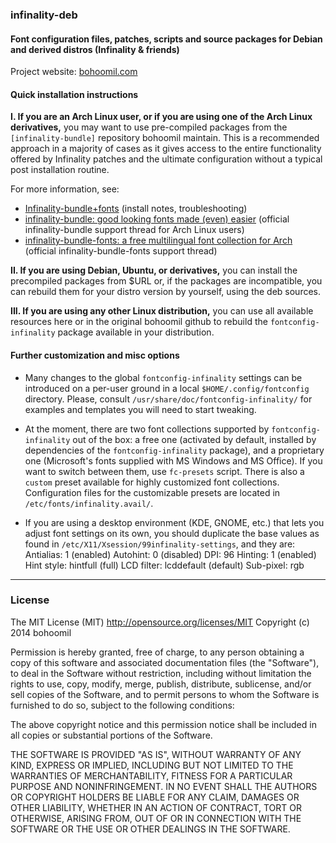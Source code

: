 
### infinality-deb


#### Font configuration files, patches, scripts and source packages for Debian and derived distros (Infinality & friends)

Project website: [bohoomil.com](http://bohoomil.com "bohoomil.com")

#### Quick installation instructions

**I. If you are an Arch Linux user, or if you are using one of the Arch Linux derivatives,** you may want to use pre-compiled packages from the `[infinality-bundle]` repository bohoomil maintain. This is a recommended approach in a majority of cases as it gives access to the entire functionality offered by Infinality patches and the ultimate configuration without a typical post installation routine.

For more information, see:

* [Infinality-bundle+fonts](https://wiki.archlinux.org/index.php/Infinality-bundle+fonts) (install notes, troubleshooting)
* [infinality-bundle: good looking fonts made (even) easier](https://bbs.archlinux.org/viewtopic.php?id=162098) (official infinality-bundle support thread for Arch Linux users)
* [infinality-bundle-fonts: a free multilingual font collection for Arch](https://bbs.archlinux.org/viewtopic.php?id=170976) (official infinality-bundle-fonts support thread)

**II. If you are using Debian, Ubuntu, or derivatives,** you can install the precompiled packages from $URL or, if the packages are incompatible, you can rebuild them for your distro version by yourself, using the deb sources.

**III. If you are using any other Linux distribution,** you can use all available resources here or in the original bohoomil github to rebuild the `fontconfig-infinality` package available in your distribution.



#### Further customization and misc options

* Many changes to the global `fontconfig-infinality` settings can be introduced on a per-user ground in a local `$HOME/.config/fontconfig` directory. Please, consult `/usr/share/doc/fontconfig-infinality/` for examples and templates you will need to start tweaking.

* At the moment, there are two font collections supported by `fontconfig-infinality` out of the box: a free one (activated by default, installed by dependencies of the `fontconfig-infinality` package), and a proprietary one (Microsoft's fonts supplied with MS Windows and MS Office). If you want to switch between them, use `fc-presets` script. There is also a `custom` preset available for highly customized font collections. Configuration files for the customizable presets are located in `/etc/fonts/infinality.avail/`.

* If you are using a desktop environment (KDE, GNOME, etc.) that lets you adjust font settings on its own, you should duplicate the base values as found in `/etc/X11/Xsession/99infinality-settings`, and they are:
   Antialias:  1 (enabled)
    Autohint:  0 (disabled)
         DPI:  96
     Hinting:  1 (enabled)
  Hint style:  hintfull (full)
  LCD filter:  lcddefault (default)
   Sub-pixel:  rgb

___

### License

The MIT License (MIT) <http://opensource.org/licenses/MIT> Copyright (c) 2014 bohoomil

Permission is hereby granted, free of charge, to any person obtaining a copy
of this software and associated documentation files (the "Software"), to deal
in the Software without restriction, including without limitation the rights
to use, copy, modify, merge, publish, distribute, sublicense, and/or sell
copies of the Software, and to permit persons to whom the Software is
furnished to do so, subject to the following conditions:

The above copyright notice and this permission notice shall be included in
all copies or substantial portions of the Software.

THE SOFTWARE IS PROVIDED "AS IS", WITHOUT WARRANTY OF ANY KIND, EXPRESS OR
IMPLIED, INCLUDING BUT NOT LIMITED TO THE WARRANTIES OF MERCHANTABILITY,
FITNESS FOR A PARTICULAR PURPOSE AND NONINFRINGEMENT. IN NO EVENT SHALL THE
AUTHORS OR COPYRIGHT HOLDERS BE LIABLE FOR ANY CLAIM, DAMAGES OR OTHER
LIABILITY, WHETHER IN AN ACTION OF CONTRACT, TORT OR OTHERWISE, ARISING FROM,
OUT OF OR IN CONNECTION WITH THE SOFTWARE OR THE USE OR OTHER DEALINGS IN
THE SOFTWARE.
